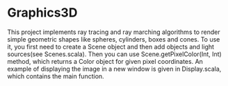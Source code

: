 # Graphics3D

This project implements ray tracing and ray marching algorithms to render simple geometric shapes like spheres, cylinders, 
boxes and cones. To use it, you first need to create a Scene object and then add objects and light sources(see Scenes.scala). 
Then you can use Scene.getPixelColor(Int, Int) method, which returns a Color object for given pixel coordinates.
An example of displaying the image in a new window is given in Display.scala, which contains the main function.
